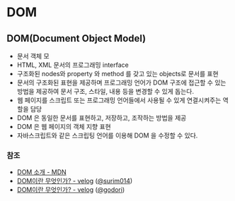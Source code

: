 # DOM

## DOM\(Document Object Model\)

* 문서 객체 모
* HTML, XML 문서의 프로그래밍 interface
* 구조화된 nodes와 property 와 method 를 갖고 있는 objects로 문서를 표현
* 문서의 구조화된 표현을 제공하며 프로그래밍 언어가 DOM 구조에 접근할 수 있는 방법을 제공하여 문서 구조, 스타일, 내용 등을 변경할 수 있게 돕는다.
* 웹 페이지를 스크립트 또는 프로그래밍 언어들에서 사용될 수 있게 연결시켜주는 역할을 담당
* DOM 은 동일한 문서를 표현하고, 저장하고, 조작하는 방법을 제공
* DOM 은 웹 페이지의 객체 지향 표현
* 자바스크립트와 같은 스크립팅 언어를 이용해 DOM 을 수정할 수 있다.

### 참조

* [DOM 소개 - MDN](https://developer.mozilla.org/ko/docs/Web/API/Document_Object_Model/%EC%86%8C%EA%B0%9C)
* [DOM이란 무엇인가? - velog](https://velog.io/@surim014/DOM%EC%9D%B4%EB%9E%80-%EB%AC%B4%EC%97%87%EC%9D%B8%EA%B0%80) \([@surim014](https://velog.io/@surim014)\)
* [DOM이란 무엇인가? - velog](https://velog.io/@godori/DOM%EC%9D%B4%EB%9E%80-%EB%AC%B4%EC%97%87%EC%9D%B8%EA%B0%80) \([@godori](https://velog.io/@godori)\)

